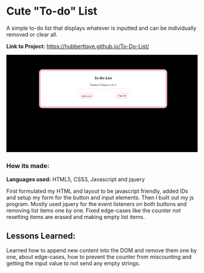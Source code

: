 # Cute "To-do" List

A simple to-do list that displays whatever is inputted and can be individually removed or clear all.

**Link to Project:** https://hubberttaye.github.io/To-Do-List/

![alt text](img/tdlscreen.png)

### How its made:

**Languages used:** HTML5, CSS3, Javascript and jquery

First formulated my HTML and layout to be javascript friendly, added IDs and setup my form for the button and input elements. Then I built out my js program. Mostly used jquery for the event listeners on both buttons and removing list items one by one. Fixed edge-cases like the counter not resetting items are erased and making empty list items.

## Lessons Learned:

Learned how to append new content into the DOM and remove them one by one, about edge-cases, how to prevent the counter from miscounting and getting the input value to not send any empty strings.
